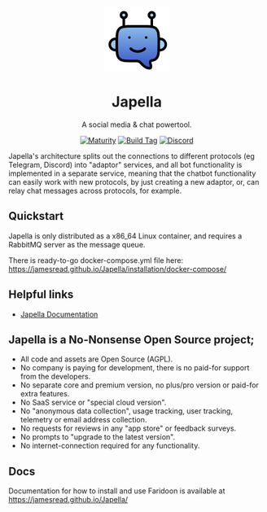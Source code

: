 <div align = "center">
	<img alt = "project logo" src = "logo.png" width = "128" />
	<h1>Japella</h1>
	<p>A social media & chat powertool.</p>

[![Maturity](https://img.shields.io/badge/maturity-Sandbox-yellow)](#none)
[![Build Tag](https://github.com/jamesread/Sicroc/actions/workflows/build-tag.yml/badge.svg)](https://github.com/jamesread/Sicroc/actions/workflows/build-tag.yml)
[![Discord](https://img.shields.io/discord/846737624960860180?label=Discord%20Server)](https://discord.gg/jhYWWpNJ3v)
</div>

Japella's architecture splits out the connections to different protocols (eg Telegram, Discord) into "adaptor" services, and all bot functionality is implemented in a separate service, meaning that the chatbot functionality can easily work with new protocols, by just creating a new adaptor, or, can relay chat messages across protocols, for example.

## Quickstart

Japella is only distributed as a x86_64 Linux container, and requires a RabbitMQ server as the message queue.

There is ready-to-go docker-compose.yml file here: https://jamesread.github.io/Japella/installation/docker-compose/

## Helpful links

* [Japella Documentation](https://jamesread.github.io/Japella/)

## **Japella is a No-Nonsense Open Source project;**

- All code and assets are Open Source (AGPL).
- No company is paying for development, there is no paid-for support from the developers.
- No separate core and premium version, no plus/pro version or paid-for extra features.
- No SaaS service or "special cloud version".
- No "anonymous data collection", usage tracking, user tracking, telemetry or email address collection.
- No requests for reviews in any "app store" or feedback surveys.
- No prompts to "upgrade to the latest version".
- No internet-connection required for any functionality.

## Docs

Documentation for how to install and use Faridoon is available at https://jamesread.github.io/Japella/
